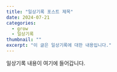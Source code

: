 ```yaml
---
title: "일상기록 포스트 제목"
date: 2024-07-21
categories: 
  - grow
  - 일상기록
thumbnail: ""
excerpt: "이 글은 일상기록에 대한 내용입니다."
---
```


일상기록 내용이 여기에 들어갑니다.
